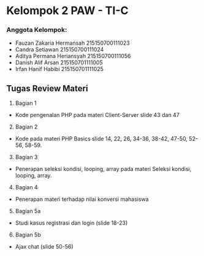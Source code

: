 # Kelompok 2 PAW - TI-C

### Anggota Kelompok:
* Fauzan Zakaria Hermansah   215150700111023
* Candra Setiawan            215150700111024
* Aditya Permana Heriansyah  215150700111056
* Danish Alif Arsan          215150701111005
* Irfan Hanif Habibi         215150701111025

## Tugas Review Materi
1. Bagian 1
  * Kode pengenalan PHP pada materi Client-Server slide 43 dan 47
2. Bagian 2
  * Kode pada materi PHP Basics slide 14, 22, 26, 34-36, 38-42, 47-50, 52-56, 58-59. 
3. Bagian 3
  * Penerapan seleksi kondisi, looping, array pada materi Seleksi kondisi, looping, array.
4. Bagian 4
  * Penerapan materi terhadap nilai konversi mahasiswa
5. Bagian 5a
  * Studi kasus registrasi dan login (slide 18-23)
6. Bagian 5b
  * Ajax chat (slide 50-56)
